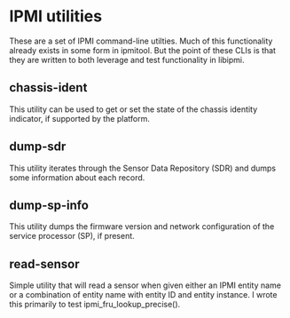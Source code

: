 # IPMI utilities
These are a set of IPMI command-line utilties.  Much of this functionality
already exists in some form in ipmitool.  But the point of these CLIs is that
they are written to both leverage and test functionality in libipmi.

chassis-ident
-------------
This utility can be used to get or set the state of the chassis identity
indicator, if supported by the platform.

dump-sdr
--------
This utility iterates through the Sensor Data Repository (SDR) and dumps some
information about each record.

dump-sp-info
------------
This utility dumps the firmware version and network configuration of the
service processor (SP), if present.

read-sensor
----------
Simple utility that will read a sensor when given either an IPMI entity name or
a combination of entity name with entity ID and entity instance.  I wrote this
primarily to test ipmi_fru_lookup_precise().
